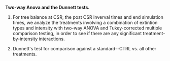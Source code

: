 
**Two-way Anova and the Dunnett tests.**

1. For tree balance at CSR, the post CSR inverval times and end simulation times, we analyze the treatments involving a combination of extintion types and intensity with two-way ANOVA and Tukey-corrected multiple comparison testing, in order to see if there are any significant treatment-by-intensity interactions.

2. Dunnett's test for comparison against a standard--CTRL vs. all other treatments. 